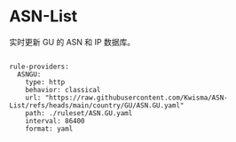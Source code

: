 
# ASN-List

实时更新 GU 的 ASN 和 IP 数据库。

<pre><code class="language-javascript">
rule-providers:
  ASNGU:
    type: http
    behavior: classical
    url: "https://raw.githubusercontent.com/Kwisma/ASN-List/refs/heads/main/country/GU/ASN.GU.yaml"
    path: ./ruleset/ASN.GU.yaml
    interval: 86400
    format: yaml
</code></pre>